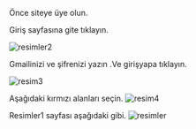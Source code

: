 Önce siteye üye olun.

Giriş sayfasına gite tıklayın.

![resimler2](https://user-images.githubusercontent.com/54938342/118275242-d84b2c80-b4ce-11eb-93c8-99c67c1e1653.PNG)

Gmailinizi ve şifrenizi yazın .Ve girişyapa tıklayın.

![resim3](https://user-images.githubusercontent.com/54938342/118276881-d4b8a500-b4d0-11eb-8089-22e0db101b7f.PNG)


Aşağıdaki kırmızı alanları seçin.
![resim4](https://user-images.githubusercontent.com/54938342/118276336-375d7100-b4d0-11eb-8212-3b47258c5800.PNG)

Resimler1 sayfası aşağıdaki gibi.
![resimler](https://user-images.githubusercontent.com/54938342/118276445-54923f80-b4d0-11eb-92b1-efb39910b749.png)



